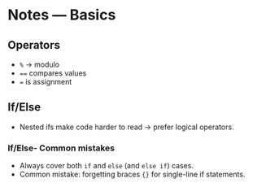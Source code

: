 # Notes — Basics

## Operators

- `%` → modulo
- `==` compares values
- `=` is assignment

## If/Else

- Nested ifs make code harder to read → prefer logical operators.

### If/Else- Common mistakes

- Always cover both `if` and `else` (and `else if`) cases.
- Common mistake: forgetting braces `{}` for single-line if statements.
